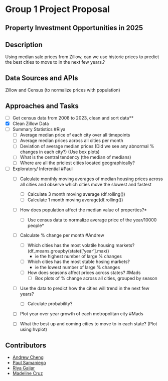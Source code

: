 # Group 1 Project Proposal
## Property Investment Opportunities in 2025 

## Description

Using median sale prices from Zillow, can we use historic prices to predict the best cities to move to in the next few years.?

## Data Sources and APIs
Zillow and Census (to normalize prices with population)

## Approaches and Tasks
- [ ] Get census data from 2008 to 2023, clean and sort data**
- [x] Clean Zillow Data
- [ ] Summary Statistics #Riya
  - [ ] Average median price of each city over all timepoints
  - [ ] Average median prices across all cities per month
  - [ ] Deviation of average median prices (Did we see any abnormal % changes in each city?) (Use box plots)
  - [ ] What is the central tendency (the median of medians)
  - [ ] Where are all the priciest cities located geographically?

- [ ] Exploratory/ Inferential #Paul
  - [ ] Calculate monthly moving averages of median housing prices across all cities and observe which cities move the slowest and fastest
    - [ ] Calculate 3 month moving average (df.rolling())
    - [ ] Calculate 1 month moving average(df.rolling())
  - [ ] How does population affect the median value of properties?*
    - [ ] Use census data to normalize average price of the year/10000 people*

  - [ ] Calculate % change per month #Andrew
    - [ ] Which cities has the most volatile housing markets?(df_means.groupby(state)[‘year’].max()
      * ie the highest number of large % changes
    - [ ] Which cities has the most stable hosing markets?
      * ie the lowest number of large % changes
    - [ ] How does seasons affect prices across states? #Mads
      - [ ] Box plots of % change across all cities, grouped by season  
  - [ ] Use the data to predict how the cities will trend in the next few years?
    - [ ] Calculate probability?
  - [ ] Plot year over year growth of each metropolitan city #Mads
  - [ ] What the best up and coming cities to move to in each state? (Plot using hvplot) 


## Contributors
* [Andrew Cheng](https://github.com/anderoos)
* [Paul Samaniego](https://github.com/Psamaniego001)
* [Riya Gajjar](https://github.com/rgajjar111)
* [Madeline Cruz](https://github.com/Mad-Cruz)

